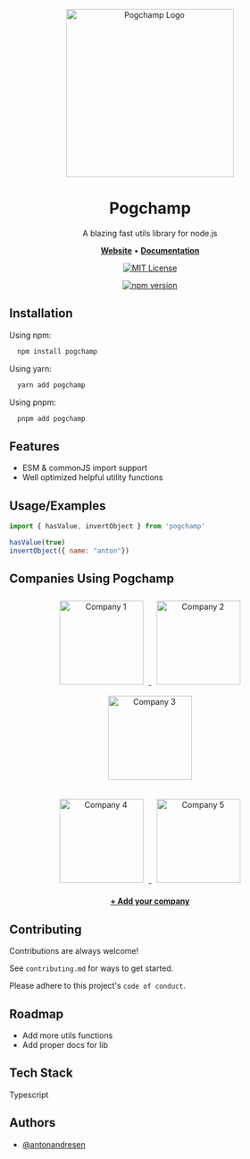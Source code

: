 <p align="center">
  <img src="https://pogchamp-utils.netlify.app/img/pogchamp.png" alt="Pogchamp Logo" width="300" />
</p>

<h1 align="center">Pogchamp</h1>
<p align="center">A blazing fast utils library for node.js</p>

<p align="center">
    <a href="https://pogchamp-utils.netlify.app/"><b>Website</b></a> •
    <a href="https://pogchamp-utils.netlify.app/"><b>Documentation</b></a>
</p>

<div align="center">

[![MIT License](https://img.shields.io/badge/License-MIT-green.svg)](https://choosealicense.com/licenses/mit/)

[![npm version](https://badge.fury.io/js/pogchamp.svg)](https://badge.fury.io/js/pogchamp)

</div>

## Installation

Using npm:

```bash
  npm install pogchamp
```

Using yarn:

```bash
  yarn add pogchamp
```

Using pnpm:

```bash
  pnpm add pogchamp
```

## Features

- ESM & commonJS import support
- Well optimized helpful utility functions

## Usage/Examples

```javascript
import { hasValue, invertObject } from 'pogchamp'

hasValue(true)
invertObject({ name: "anton"})
```

## Companies Using Pogchamp

<p align="center">
  <a href="https://example.com" target="_blank">
    <img src="https://pogchamp-utils.netlify.app/img/pogchamp.png" alt="Company 1" width="150" style="margin: 10px;" />
  </a>
  <a href="https://example.com" target="_blank">
    <img src="https://pogchamp-utils.netlify.app/img/pogchamp.png" alt="Company 2" width="150" style="margin: 10px;" />
  </a>
  <a href="https://example.com" target="_blank">
    <img src="https://pogchamp-utils.netlify.app/img/pogchamp.png" alt="Company 3" width="150" style="margin: 10px;" />
  </a>
</p>

<p align="center">
  <a href="https://example.com" target="_blank">
    <img src="https://pogchamp-utils.netlify.app/img/pogchamp.png" alt="Company 4" width="150" style="margin: 10px;" />
  </a>
  <a href="https://example.com" target="_blank">
    <img src="https://pogchamp-utils.netlify.app/img/pogchamp.png" alt="Company 5" width="150" style="margin: 10px;" />
  </a>
</p>

<p align="center">
  <a href="mailto:your-email@example.com?subject=Using%20Pogchamp%20at%20our%20company">
    <b>+ Add your company</b>
  </a>
</p>

## Contributing

Contributions are always welcome!

See `contributing.md` for ways to get started.

Please adhere to this project's `code of conduct`.


## Roadmap

- Add more utils functions
- Add proper docs for lib


## Tech Stack

Typescript

## Authors

- [@antonandresen](https://www.github.com/antonandresen)